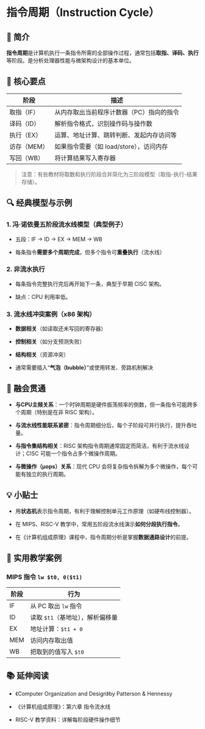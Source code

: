 # 指令周期（Instruction Cycle）

## 📌 简介

**指令周期**是计算机执行一条指令所需的全部操作过程，通常包括**取指、译码、执行**等阶段。是分析处理器性能与微架构设计的基本单位。

## 🧠 核心要点

|阶段|描述|
|---|---|
|取指（IF）|从内存取出当前程序计数器（PC）指向的指令|
|译码（ID）|解析指令格式，识别操作码与操作数|
|执行（EX）|运算、地址计算、跳转判断、发起内存访问等|
|访存（MEM）|如果指令需要（如 load/store），访问内存|
|写回（WB）|将计算结果写入寄存器|

> 注意：有些教材将取数和执行阶段合并简化为三阶段模型（取指-执行-结果存储）。

## 🔍 经典模型与示例

### 1. **冯·诺依曼五阶段流水线模型（典型例子）**

- 五段：IF → ID → EX → MEM → WB
    
- 每条指令**需要多个周期完成**，但多个指令可**重叠执行**（流水线）
    

### 2. **非流水执行**

- 每条指令完整执行完后再开始下一条，典型于早期 CISC 架构。
    
- 缺点：CPU 利用率低。
    

### 3. **流水线冲突案例（x86 架构）**

- **数据相关**（如读取还未写回的寄存器）
    
- **控制相关**（如分支预测失败）
    
- **结构相关**（资源冲突）
    
- 通常需要插入“**气泡（bubble）**”或使用转发、旁路机制解决
    

## 🔗 融会贯通

- **与CPU主频关系**：一个时钟周期是硬件振荡频率的倒数，但一条指令可能跨多个周期（特别是在非 RISC 架构）。
    
- **与流水线性能联系紧密**：指令周期细分后，每个子阶段可并行执行，提升吞吐量。
    
- **与指令集结构相关**：RISC 架构指令周期通常固定而简洁，有利于流水线设计；CISC 可能一个指令占多个微操作周期。
    
- **与微操作（μops）关系**：现代 CPU 会将复杂指令拆解为多个微操作，每个可能有独立的执行周期。
    

## 💡 小贴士

- 用**状态机**表示指令周期，有利于理解控制单元工作原理（如硬布线控制器）。
    
- 在 MIPS、RISC-V 教学中，常用五阶段流水线演示**如何分段执行指令**。
    
- 在《计算机组成原理》课程中，指令周期分析是掌握**数据通路设计**的前提。
    

## 🧪 实用教学案例

### MIPS 指令 `lw $t0, 0($t1)`

|阶段|行为|
|---|---|
|IF|从 PC 取出 `lw` 指令|
|ID|读取 `$t1`（基地址），解析偏移量|
|EX|地址计算：`$t1 + 0`|
|MEM|访问内存取出值|
|WB|把取到的值写入 `$t0`|

## 📚 延伸阅读

- 《Computer Organization and Design》by Patterson & Hennessy
    
- 《计算机组成原理》：第六章 指令流水线
    
- RISC-V 教学资料：详解每阶段硬件操作细节
   